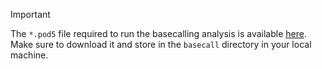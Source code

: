 >[!IMPORTANT]
>The `*.pod5` file required to run the basecalling analysis is available [here](https://drive.google.com/file/d/1D6_Ku_bMYvB4VSqtIBr5Slg07OOZEvji/view?usp=sharing). Make sure to download it and store in the `basecall` directory in your local machine.

